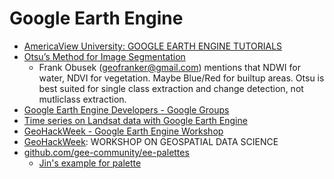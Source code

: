 # Google Earth Engine

* [AmericaView University: GOOGLE EARTH ENGINE TUTORIALS](https://americaview.org/program-areas/education/google-earth-engine-tutorials/)
* [Otsu’s Method for Image Segmentation](https://medium.com/google-earth/otsus-method-for-image-segmentation-f5c48f405e)
  * Frank Obusek (geofranker@gmail.com) mentions that NDWI for water, NDVI for vegetation. Maybe Blue/Red for builtup areas. Otsu is best suited for single class extraction and change detection, not mutliclass extraction.
* [Google Earth Engine Developers - Google Groups](https://groups.google.com/forum/#!forum/google-earth-engine-developers)
* [Time series on Landsat data with Google Earth Engine](http://www.acgeospatial.co.uk/time-series-on-landsat-data-gee/)
* [GeoHackWeek - Google Earth Engine Workshop](https://geohackweek.github.io/GoogleEarthEngine/)
* [GeoHackWeek](https://geohackweek.github.io): WORKSHOP ON GEOSPATIAL DATA SCIENCE
* [github.com/gee-community/ee-palettes](https://github.com/gee-community/ee-palettes)
  * [Jin's example for palette](https://code.earthengine.google.com/f1d563fd7afdab1114fdfd3ccdc2e426)
